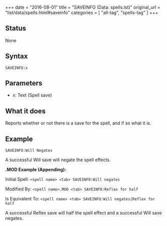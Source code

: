 +++
date = "2016-08-01"
title = "SAVEINFO (Data: spells.lst)"
original_url = "list/data/spells.html#saveinfo"
categories = [ "all-tag", "spells-tag" ]
+++

## Status

None

## Syntax

`SAVEINFO:x`

## Parameters

-   x: Text (Spell save)



What it does
------------

Reports whether or not there is a save for the spell, and if so what it
is.

Example
-------

`SAVEINFO:Will Negates`

A successful Will save will negate the spell effects.

**.MOD Example (Appending):**

Initial Spell: `<spell name> <tab> SAVEINFO:Will negates`

Modified By: `<spell name>.MOD <tab> SAVEINFO:Reflex for half`

Is Equivalent To:
`<spell name> <tab> SAVEINFO:Will negates|Reflex for half`

A successful Reflex save will half the spell effect and a successful
Will save negates.

